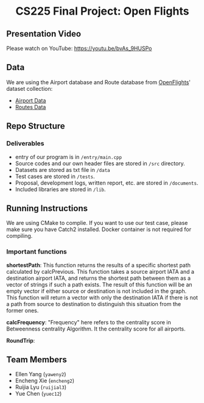 <h1 align="center">CS225 Final Project: Open Flights</h1>

## Presentation Video
Please watch on YouTube: https://youtu.be/bvAs_9HUSPo

## Data
We are using the Airport database and Route database from [OpenFlights](https://openflights.org/data.html)' dataset collection:
* [Airport Data](https://raw.githubusercontent.com/jpatokal/openflights/master/data/airports.dat)
* [Routes Data](https://raw.githubusercontent.com/jpatokal/openflights/master/data/routes.dat)

## Repo Structure
### Deliverables

- entry of our program is in `/entry/main.cpp`
- Source codes and our own header files are stored in `/src` directory. 
- Datasets are stored as txt file in `/data`
- Test cases are stored in `/tests`.
- Proposal, development logs, written report, etc. are stored in `/documents`. 
- Included libraries are stored in `/lib`. 

## Running Instructions

We are using CMake to complie. If you want to use our test case, please make sure you have Catch2 installed. Docker container is not required for compiling.

### Important functions

**shortestPath**: This function returns the results of a specific shortest path calculated by calcPrevious. This function takes a source airport IATA and a destination airport IATA, and returns the shortest path between them as a vector of strings if such a path exists. The result of this function will be an empty vector if either source or destination is not included in the graph. This function will return a vector with only the destination IATA if there is not a path from source to destination to distinguish this situation from the former ones.

**calcFrequency**: "Frequency" here refers to the centrality score in Betweenness centrality Algorithm. It the centrality score for all airports.

**RoundTrip**: 

## Team Members
* Ellen Yang (`yaweny2`)
* Encheng Xie (`encheng2`) 
* Ruijia Lyu (`ruijial3`)
* Yue Chen (`yuec12`)
